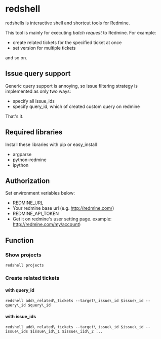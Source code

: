 # redshell

redshells is interactive shell and shortcut tools for Redmine.

This tool is mainly for executing *batch request* to Redmine. For example:

* create related tickets for the specified ticket at once
* set version for multiple tickets

and so on.

## Issue query support

Generic query support is annoying, so issue filtering strategy is implemented as only two ways:

* specify all issue\_ids
* specify query\_id, which of created custom query on redmine

That's it.

## Required libraries

Install these libraries with pip or easy\_install

* argparse
* python-redmine
* ipython

## Authorization

Set environment veriables below:

* REDMINE\_URL
 * Your redmine base url (e.g. http://redmine.com/)
* REDMINE\_API\_TOKEN
 * Get it on redmine's user setting page. example: http://redmine.com/my/account)

## Function

### Show projects

```shell
redshell projects
```

### Create related tickets

#### with query\_id

```shell
redshell add\_related\_tickets --target\_issue\_id $issue\_id --query\_id $query\_id
```

#### with issue\_ids

```shell
redshell add\_related\_tickets --target\_issue\_id $issue\_id --issue\_ids $issue\_id\_1 $issue\_iid\_2 ...
```

